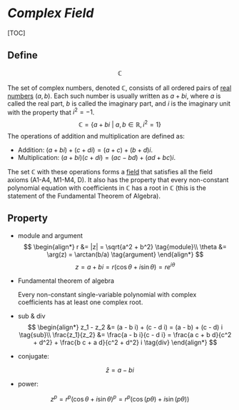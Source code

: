 # $Complex\ Field$

[TOC]

## Define

$$
\mathbb C
$$

The set of complex numbers, denoted $\mathbb{C}$, consists of all ordered pairs of [real numbers](./Real_Field.md) $(a, b)$. Each such number is usually written as $a + bi$, where $a$ is called the real part, $b$ is called the imaginary part, and $i$ is the imaginary unit with the property that $i^2 = -1$.
$$
\mathbb C = \{a + b i \ |\ a, b \in \mathbb R ,i^2  = 1\}
$$
The operations of addition and multiplication are defined as:
- Addition: $(a + bi) + (c + di) = (a + c) + (b + d)i$.
- Multiplication: $(a + bi)(c + di) = (ac - bd) + (ad + bc)i$.

The set $\mathbb{C}$ with these operations forms a [field](./Field.md) that satisfies all the field axioms (A1-A4, M1-M4, D). It also has the property that every non-constant polynomial equation with coefficients in $\mathbb{C}$ has a root in $\mathbb{C}$ (this is the statement of the Fundamental Theorem of Algebra).

## Property
- module and argument
$$
\begin{align*}
r &= |z| = \sqrt{a^2 + b^2}  \tag{module}\\
\theta &= \arg(z) = \arctan(b/a)  \tag{argument}
\end{align*}
$$
$$
z = a + b i = r (\cos \theta + i \sin \theta) = r e^{i \theta}
$$

- Fundamental theorem of algebra

  Every non-constant single-variable polynomial with complex coefficients has at least one complex root.

- sub & div
$$
\begin{align*}
z_1 - z_2 &= (a - b i) + (c - d i) = (a - b) + (c - d) i  \tag{sub}\\
\frac{z_1}{z_2} &= \frac{a - b i}{c - d i} = \frac{a c + b d}{c^2 + d^2} + \frac{b c + a d}{c^2 + d^2} i  \tag{div}
\end{align*}
$$
- conjugate: 

$$
\bar z = a - b i  \tag{conjugate}
$$
- power: 

$$
z^p = r^p (\cos θ + i \sin θ)^p = r^p (\cos (p θ) + i \sin(p θ))  \tag{De Moiver's theorem}
$$